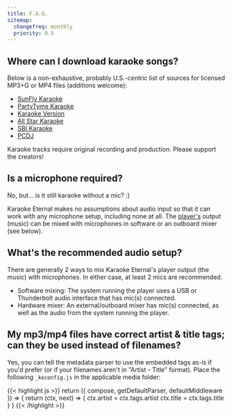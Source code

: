 ```yaml
---
title: F.A.Q.
sitemap:
  changefreq: monthly
  priority: 0.5
---
```


## Where can I download karaoke songs?

Below is a non-exhaustive, probably U.S.-centric list of sources for licensed MP3+G or MP4 files (additions welcome):

- [SunFly Karaoke](https://www.sunflykaraoke.com)
- [PartyTyme Karaoke](https://www.partytyme.net)
- [Karaoke Version](https://www.karaoke-version.com)
- [All Star Karaoke](https://www.allstardl.com)
- [SBI Karaoke](https://downloads.sbikaraoke.com)
- [PCDJ](https://www.pcdj.com/hd-mp4-karaoke-download-packs/)

Karaoke tracks require original recording and production. Please support the creators!

## Is a microphone required?

No, but... is it still karaoke without a mic? :)

Karaoke Eternal makes no assumptions about audio input so that it can work with any microphone setup, including none at all. The <a href='{{< ref "docs/index.md#player" >}}'>player's</a> output (music) can be mixed with microphones in software or an outboard mixer (see below).

## What's the recommended audio setup?

There are generally 2 ways to mix Karaoke Eternal's player output (the music) with microphones. In either case, at least 2 mics are recommended.

  - Software mixing: The system running the player uses a USB or Thunderbolt audio interface that has mic(s) connected.
  - Hardware mixer: An external/outboard mixer has mic(s) connected, as well as the audio from the system running the player.

## My mp3/mp4 files have correct artist & title tags; can they be used instead of filenames?

Yes, you can tell the metadata parser to use the embedded tags as-is if you'd prefer (or if your filenames aren't in "Artist - Title" format). Place the following `_keconfig.js` in the applicable media folder:

{{< highlight js >}}
return ({ compose, getDefaultParser, defaultMiddleware }) => {
  return (ctx, next) => {
    ctx.artist = ctx.tags.artist
    ctx.title = ctx.tags.title
  }
}
{{< /highlight >}}
